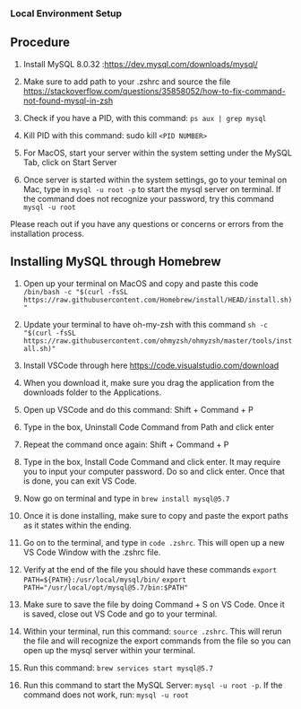 ### Local Environment Setup

## Procedure

1. Install MySQL 8.0.32 :https://dev.mysql.com/downloads/mysql/

2. Make sure to add path to your .zshrc and source the file
https://stackoverflow.com/questions/35858052/how-to-fix-command-not-found-mysql-in-zsh

3. Check if you have a PID, with this command: `ps aux | grep mysql`

4. Kill PID with this command: sudo kill `<PID NUMBER>`

5. For MacOS, start your server within the system setting under the MySQL Tab, click on Start Server

6. Once server is started within the system settings, go to your teminal on Mac, type in `mysql -u root -p` to start the mysql server on terminal. If the command does not recognize your password, try this command `mysql -u root`

Please reach out if you have any questions or concerns or errors from the installation process.

## Installing MySQL through Homebrew

1. Open up your terminal on MacOS and copy and paste this code `/bin/bash -c "$(curl -fsSL https://raw.githubusercontent.com/Homebrew/install/HEAD/install.sh)"`

2. Update your terminal to have oh-my-zsh with this command `sh -c "$(curl -fsSL https://raw.githubusercontent.com/ohmyzsh/ohmyzsh/master/tools/install.sh)"`

3. Install VSCode through here https://code.visualstudio.com/download
4. When you download it, make sure you drag the application from the downloads folder to the Applications. 

5. Open up VSCode and do this command: Shift + Command + P
6. Type in the box, Uninstall Code Command from Path and click enter
7. Repeat the command once again: Shift + Command + P
8. Type in the box, Install Code Command and click enter. It may require you to input your computer password. Do so and click enter. Once that is done, you can exit VS Code.
9. Now go on terminal and type in `brew install mysql@5.7`
10. Once it is done installing, make sure to copy and paste the export paths as it states within the ending.

11. Go on to the terminal, and type in `code .zshrc`. This will open up a new VS Code Window with the .zshrc file.
12. Verify at the end of the file you should have these commands 
`export PATH=${PATH}:/usr/local/mysql/bin/`
`export PATH="/usr/local/opt/mysql@5.7/bin:$PATH"`

13. Make sure to save the file by doing Command + S on VS Code. Once it is saved, close out VS Code and go to your terminal.

14. Within your terminal, run this command: `source .zshrc`. This will rerun the file and will recognize the export commands from the file so you can open up the mysql server within your terminal.

15. Run this command: `brew services start mysql@5.7`

15. Run this command to start the MySQL Server: `mysql -u root -p`. If the command does not work, run: `mysql -u root`
